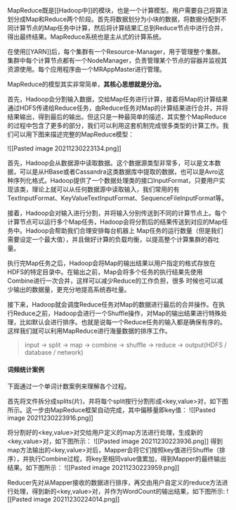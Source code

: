 MapReduce既是[[Hadoop中]]的模块，也是一个计算模型。用户需要自己将算法划分成Map和Reduce两个阶段。首先将数据划分为小块的数据，将数据分配到不同计算节点的Map任务中计算，然后将计算结果汇总到Reduce节点中进行合并，得出最终结果。MapReduce系统也是主从式的计算系统。

在使用[[YARN]]后，每个集群有一个Resource-Manager，用于管理整个集群。集群中每个计算节点都有一个NodeManager，负责管理某个节点的容器并监视其资源使用。每个应用程序由一个MRAppMaster进行管理。


MapReduce的模型其实非常简单，**其核心思想就是分治。** 

首先，Hadoop会分割输入数据，交给Map任务进行计算，接着将Map的计算结果通过HDFS传递给Reduce任务，由Reduce任务对Map的计算结果进行合并，并将结果输出，得到最后的输出。但这只是一种最简单的描述，其实整个MapReduce的过程中包含了更多的部分，我们可以利用这套机制完成很多类型的计算工作。我们可以用下图来描述完整的MapReduce模型：

![[Pasted image 20211230223134.png]]


首先，Hadoop会从数据源中读取数据。这个数据源类型非常多，可以是文本数据，可以是从HBase或者Cassandra这类数据库中提取的数据，也可以是Avro这种序列化格式。Hadoop提供了一个数据处理类的接口InputFormat，只要用户实现该类，理论上就可以从任何数据源中读取输入，我们常用的有TextInputFormat、KeyValueTextInputFormat、SequenceFileInputFormat等。


接着，Hadoop会对输入进行分割，并将输入分别传送到不同的计算节点上。每个计算节点可以运行多个Map任务，Hadoop会将分割后的结果传送到对应的Map任务中。Hadoop会帮助我们合理安排每台机器上 Map任务的运行数量（但是我们需要设定一个最大值），并且做好计算的负载均衡，以提高整个计算集群的吞吐量。

执行完Map任务之后，Hadoop会将Map的输出结果以用户指定的格式存放在HDFS的特定目录中。在输出之前，Map会将多个任务的执行结果先使用Combine进行一次合并，这样可以减少Reduce的工作负担，很多 时候也可以减少输出的数据量，更充分地提高系统吞吐量。

接下来，Hadoop就会调度Reduce任务对Map的数据进行最后的合并操作。在执行Reduce之前，Hadoop会进行一个Shuffle操作，对Map的输出结果进行特殊处理，比如默认会进行排序。也就是说每一个Reduce任务的输入都是确保有序的。这样我们就可以利用MapReduce进行海量数据的排序工作。


> input -> split -> map -> combine -> shuffle -> reduce -> output(HDFS / database / network)


#### 词频统计案例
下面通过一个单词计数案例来理解各个过程。

首先将文件拆分成splits(片)，并将每个split按行分割形成<key,value>对，如下图所示。这一步由MapReduce框架自动完成，其中偏移量即key值：
![[Pasted image 20211230223916.png]]

将分割好的<key,value>对交给用户定义的map方法进行处理，生成新的<key,value>对，如下图所示：
![[Pasted image 20211230223936.png]]
得到map方法输出的<key,value>对后，Mapper会将它们按照key值进行Shuffle（排序），并执行Combine过程，将key至相同value值累加，得到Mapper的最终输出结果。如下图所示：
![[Pasted image 20211230223959.png]]

Reducer先对从Mapper接收的数据进行排序，再交由用户自定义的reduce方法进行处理，得到新的<key,value>对，并作为WordCount的输出结果，如下图所示:
![[Pasted image 20211230224014.png]]